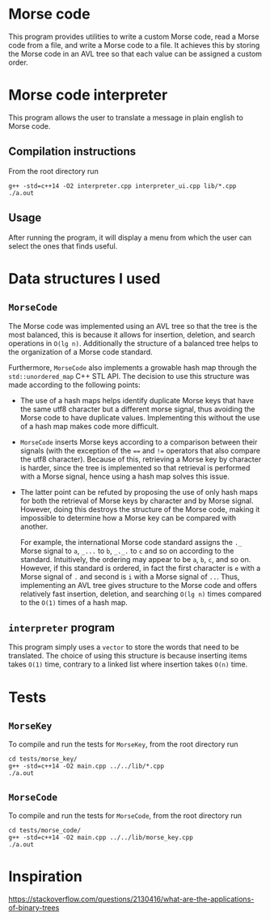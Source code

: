 # Morse code
This program provides utilities to write a custom Morse code, read a Morse code from
a file, and write a Morse code to a file. It achieves this by storing the Morse code
in an AVL tree so that each value can be assigned a custom order.

# Morse code interpreter
This program allows the user to translate a message in plain english to Morse code.

## Compilation instructions
From the root directory run
```
g++ -std=c++14 -O2 interpreter.cpp interpreter_ui.cpp lib/*.cpp
./a.out
```

## Usage
After running the program, it will display a menu from which the user can select the
ones that finds useful.

# Data structures I used
## `MorseCode`
The Morse code was implemented using an AVL tree so that the tree is the most
balanced, this is because it allows for insertion, deletion, and search operations
in `O(lg n)`. Additionally the structure of a balanced tree helps to the organization
of a Morse code standard.

Furthermore, `MorseCode` also implements a growable hash map through the 
`std::unordered_map` C++ STL API. The decision to use this structure was made according
to the following points:
* The use of a hash maps helps identify duplicate Morse keys that have the same utf8
  character but a different morse signal, thus avoiding the Morse code to have duplicate
  values. Implementing this without the use of a hash map makes code more difficult.
* `MorseCode` inserts Morse keys according to a comparison between their signals
  (with the exception of the `==` and `!=` operators that also compare the utf8 
  character). Because of this, retrieving a Morse key by character is harder, since the
  tree is implemented so that retrieval is performed with a Morse signal, hence using
  a hash map solves this issue.
* The latter point can be refuted by proposing the use of only hash maps for both the
  retrieval of Morse keys by character and by Morse signal. However, doing this 
  destroys the structure of the Morse code, making it impossible to determine how
  a Morse key can be compared with another.

  For example, the international Morse code standard assigns the `._` Morse signal to
  `a`, `_...` to `b`, `_._.` to `c` and so on according to the standard. Intuitively,
  the ordering may appear to be `a`, `b`, `c`, and so on. However, if
  this standard is ordered, in fact the first character is `e` with a Morse signal of
  `.` and second is `i` with a Morse signal of `..`. Thus, implementing an AVL tree
  gives structure to the Morse code and offers relatively fast insertion, deletion, 
  and searching `O(lg n)` times compared to the `O(1)` times of a hash map.

## `interpreter` program
This program simply uses a `vector` to store the words that need to be translated. The
choice of using this structure is because inserting items takes `O(1)` time, contrary to
a linked list where insertion takes `O(n)` time.


# Tests
## `MorseKey`
To compile and run the tests for `MorseKey`, from the root directory run
```
cd tests/morse_key/
g++ -std=c++14 -O2 main.cpp ../../lib/*.cpp
./a.out
```

## `MorseCode`
To compile and run the tests for `MorseCode`, from the root directory run
```
cd tests/morse_code/
g++ -std=c++14 -O2 main.cpp ../../lib/morse_key.cpp
./a.out
```

# Inspiration
https://stackoverflow.com/questions/2130416/what-are-the-applications-of-binary-trees

